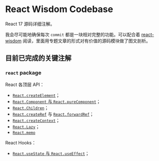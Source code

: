 # React Wisdom Codebase

React 17 源码详细注解。

我会尽可能地确保每次 `commit` 都是一块相对完整的功能。可以配合着 [react-wisdom](https://github.com/roc-an/react-wisdom/issues) 阅读，里面用专题文章的形式对有价值的源码模块做了图文剖析。

## 目前已完成的关键注解

### `react` package

React 各顶层 API：

* [`React.createElement`](https://github.com/roc-an/react-wisdom-codebase/commit/31f5842a99f0bd6326c2fd5a68dda52c9c73b3ae)；
* [`React.Component` 与 `React.pureComponent`](https://github.com/roc-an/react-wisdom-codebase/commit/aaa9a78b379b4e0e691e42270db20aaa0f923738)；
* [`React.Children`](https://github.com/roc-an/react-wisdom-codebase/commit/d6471fb486c7f5c45a21c98a132f5e85137e2a9e)；
* [`React.createRef`](https://github.com/roc-an/react-wisdom-codebase/commit/e00e962fa88af985b5b32c8dfa3404e953009de6) 与 [`React.forwardRef`](https://github.com/roc-an/react-wisdom-codebase/commit/5adddf6b5244aff1c6cf4ee9332d8f38f5220baa)；
* [`React.createContext`](https://github.com/roc-an/react-wisdom-codebase/commit/fbd5905ef7c549ee418db822c21f3cbc343506bd)；
* [`React.Lazy`](https://github.com/roc-an/react-wisdom-codebase/commit/a772cf0791ca388c8c73c1be3d01027ecb1d8c23)；
* [`React.memo`](https://github.com/roc-an/react-wisdom-codebase/commit/4e1578f2a02a483daec2fdae8e6d9498ec5f86a6)

React Hooks：

* [`React.useState` 与 `React.useEffect`](https://github.com/roc-an/react-wisdom-codebase/commit/02cf9533e741848b179c365db8a16862fef3d015)；
